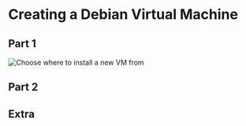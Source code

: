 # Creating a Debian Virtual Machine
## Part 1
![Choose where to install a new VM from](./assets/images/debvm1_newvm.png)
## Part 2

## Extra

